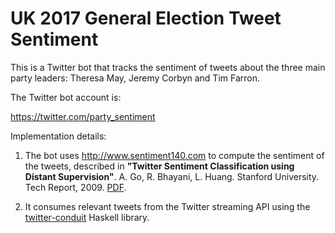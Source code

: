 # UK 2017 General Election Tweet Sentiment

This is a Twitter bot that tracks the sentiment of tweets about the
three main party leaders: Theresa May, Jeremy Corbyn and Tim Farron.

The Twitter bot account is:

https://twitter.com/party_sentiment

Implementation details:

1. The bot uses http://www.sentiment140.com to compute the sentiment
of the tweets, described in __"Twitter Sentiment Classification using
Distant Supervision"__. A. Go, R. Bhayani, L. Huang. Stanford
University. Tech
Report, 2009. [PDF](http://cs.stanford.edu/people/alecmgo/papers/TwitterDistantSupervision09.pdf).

2. It consumes relevant tweets from the Twitter streaming API using
the
[twitter-conduit](http://hackage.haskell.org/package/twitter-conduit)
Haskell library.
